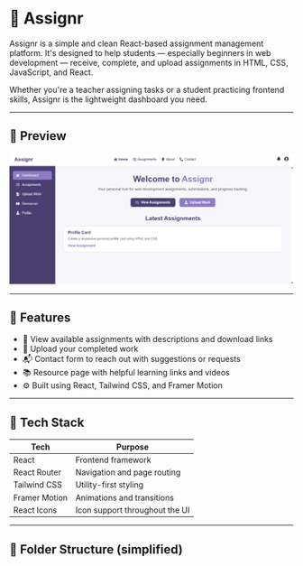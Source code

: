 # 📝 Assignr

Assignr is a simple and clean React-based assignment management platform. It's designed to help students — especially beginners in web development — receive, complete, and upload assignments in HTML, CSS, JavaScript, and React.  

Whether you're a teacher assigning tasks or a student practicing frontend skills, Assignr is the lightweight dashboard you need.

---

## 📸 Preview

![Assignr Preview](./preview.png)

---

## 🚀 Features

- 📂 View available assignments with descriptions and download links
- 💾 Upload your completed work
- 📬 Contact form to reach out with suggestions or requests
- 📚 Resource page with helpful learning links and videos
- ⚙️ Built using React, Tailwind CSS, and Framer Motion

---

## 🔧 Tech Stack

| Tech         | Purpose                                |
|--------------|----------------------------------------|
| React        | Frontend framework                     |
| React Router | Navigation and page routing            |
| Tailwind CSS | Utility-first styling                  |
| Framer Motion| Animations and transitions             |
| React Icons  | Icon support throughout the UI         |

---

## 📁 Folder Structure (simplified)

